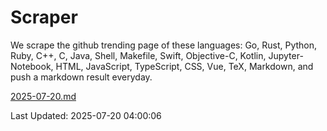 # Scraper

We scrape the github trending page of these languages: Go, Rust, Python, Ruby, C++, C, Java, Shell, Makefile, Swift, Objective-C, Kotlin, Jupyter-Notebook, HTML, JavaScript, TypeScript, CSS, Vue, TeX, Markdown, and push a markdown result everyday.

[2025-07-20.md](https://github.com/yangwenmai/github-trending-backup/blob/master/2025-07-20.md)

Last Updated: 2025-07-20 04:00:06
